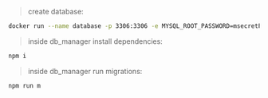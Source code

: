 
> create database:
```bash
docker run --name database -p 3306:3306 -e MYSQL_ROOT_PASSWORD=msecretPw -d mysql
```
> inside db_manager install dependencies:
```bash
npm i
```
> inside db_manager run migrations:
```bash
npm run m
```